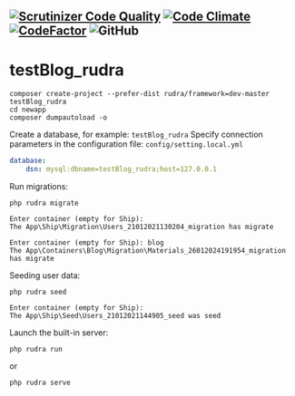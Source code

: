 [![Scrutinizer Code Quality](https://scrutinizer-ci.com/g/Jagepard/Rudra-Framework/badges/quality-score.png?b=master)](https://scrutinizer-ci.com/g/Jagepard/Rudra-Framework/?branch=master)
[![Code Climate](https://codeclimate.com/github/Jagepard/Rudra-Framework/badges/gpa.svg)](https://codeclimate.com/github/Jagepard/Rudra-Framework)
[![CodeFactor](https://www.codefactor.io/repository/github/jagepard/rudra-framework/badge)](https://www.codefactor.io/repository/github/jagepard/rudra-framework)
![GitHub](https://img.shields.io/github/license/jagepard/Rudra-Framework.svg)
-----

# testBlog_rudra

```
composer create-project --prefer-dist rudra/framework=dev-master testBlog_rudra
cd newapp
composer dumpautoload -o
```

Create a database, for example: ```testBlog_rudra```
Specify connection parameters in the configuration file: ```config/setting.local.yml```
```yml
database:
    dsn: mysql:dbname=testBlog_rudra;host=127.0.0.1
```

Run migrations:
```
php rudra migrate
```
```
Enter container (empty for Ship):
The App\Ship\Migration\Users_21012021130204_migration has migrate
```
```
Enter container (empty for Ship): blog
The App\Containers\Blog\Migration\Materials_26012024191954_migration has migrate
```
Seeding user data:
```
php rudra seed
```
```
Enter container (empty for Ship):
The App\Ship\Seed\Users_21012021144905_seed was seed
```
Launch the built-in server:
```
php rudra run
```
or
```
php rudra serve
```